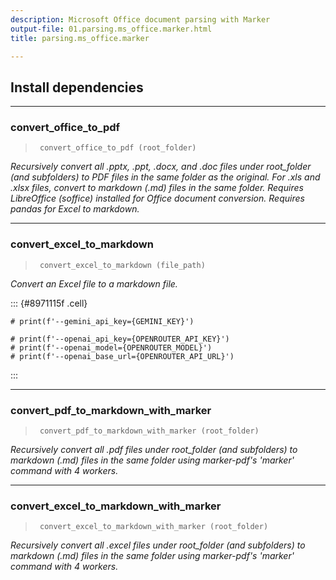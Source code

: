 ```yaml
---
description: Microsoft Office document parsing with Marker
output-file: 01.parsing.ms_office.marker.html
title: parsing.ms_office.marker

---
```



<!-- WARNING: THIS FILE WAS AUTOGENERATED! DO NOT EDIT! -->

## Install dependencies

---

### convert_office_to_pdf

>      convert_office_to_pdf (root_folder)

*Recursively convert all .pptx, .ppt, .docx, and .doc files under
root_folder (and subfolders) to PDF files in the same folder as the
original. For .xls and .xlsx files, convert to markdown (.md) files
in the same folder. Requires LibreOffice (soffice) installed for Office
document conversion. Requires pandas for Excel to markdown.*


---

### convert_excel_to_markdown

>      convert_excel_to_markdown (file_path)

*Convert an Excel file to a markdown file.*


::: {#8971115f .cell}
``` {.python .cell-code}
# print(f'--gemini_api_key={GEMINI_KEY}')

# print(f'--openai_api_key={OPENROUTER_API_KEY}')
# print(f'--openai_model={OPENROUTER_MODEL}')
# print(f'--openai_base_url={OPENROUTER_API_URL}')
```
:::


---

### convert_pdf_to_markdown_with_marker

>      convert_pdf_to_markdown_with_marker (root_folder)

*Recursively convert all .pdf files under root_folder (and subfolders)
to markdown (.md) files in the same folder using marker-pdf's 'marker' command
with 4 workers.*


---

### convert_excel_to_markdown_with_marker

>      convert_excel_to_markdown_with_marker (root_folder)

*Recursively convert all .excel files under root_folder (and subfolders)
to markdown (.md) files in the same folder using marker-pdf's 'marker' command
with 4 workers.*


<div>
<link rel="stylesheet" href="https://gradio.s3-us-west-2.amazonaws.com/2.6.5/static/bundle.css">
<div id="target"></div>
<script src="https://gradio.s3-us-west-2.amazonaws.com/2.6.5/static/bundle.js"></script>
<script>
launchGradioFromSpaces("abidlabs/question-answering", "#target")
</script>
</div>

